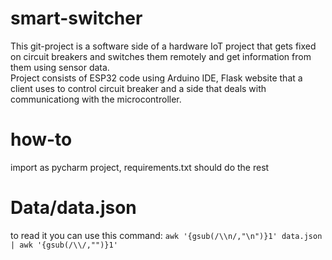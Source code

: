 # smart-switcher
This git-project is a software side of a hardware IoT project that gets fixed on circuit breakers and 
switches them remotely and get information from them using sensor data.  
Project consists of ESP32 code using Arduino IDE, Flask website that a client uses to control circuit 
breaker and a side that deals with communicationg with the microcontroller.

# how-to
import as pycharm project, requirements.txt should do the rest
# Data/data.json
to read it you can use this command:
`awk '{gsub(/\\n/,"\n")}1' data.json | awk '{gsub(/\\/,"")}1'`
